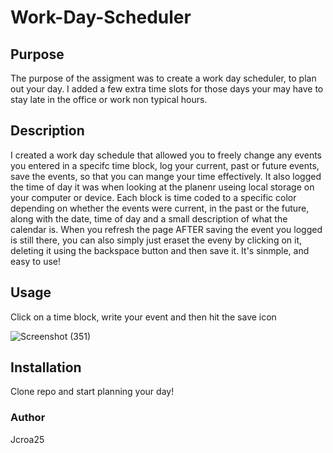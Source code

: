 # Work-Day-Scheduler

## Purpose

The purpose of the assigment was to create a work day scheduler, to plan out your day. I added a few extra time slots for those days your may have to stay late in the office or work non typical hours. 

## Description

I created a work day schedule that allowed you to freely change any events you entered in a specifc time block, log your current, past or future events, save the events, so that you can mange your time effectively. It also logged the time of day it was when looking at the planenr useing local storage on your computer or device. Each block is time coded to a specific color depending on whether the events were current, in the past or the future, along with the date, time of day and a small description of what the calendar is. When you refresh the page AFTER saving the event you logged is still there, you can also simply just eraset the eveny by clicking on it, deleting it using the backspace button and then save it. It's sinmple, and easy to use!

## Usage

Click on a time block, write your event and then hit the save icon

![Screenshot (351)](https://user-images.githubusercontent.com/107810359/217722315-d3f64d43-f471-4387-9168-ec9a9c4d6dbc.png)


## Installation

Clone repo and start planning your day!

### Author

Jcroa25
